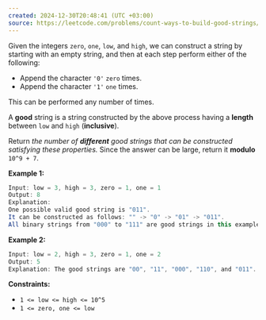 ```yaml
---
created: 2024-12-30T20:48:41 (UTC +03:00)
source: https://leetcode.com/problems/count-ways-to-build-good-strings/description/?envType=daily-question&envId=2024-12-30
---
```

Given the integers `zero`, `one`, `low`, and `high`, we can construct a string by starting with an empty string, and then at each step perform either of the following:

-   Append the character `'0'` `zero` times.
-   Append the character `'1'` `one` times.

This can be performed any number of times.

A **good** string is a string constructed by the above process having a **length** between `low` and `high` (**inclusive**).

Return _the number of **different** good strings that can be constructed satisfying these properties._ Since the answer can be large, return it **modulo** `10^9 + 7`.


**Example 1:**

``` Java
Input: low = 3, high = 3, zero = 1, one = 1
Output: 8
Explanation: 
One possible valid good string is "011". 
It can be constructed as follows: "" -> "0" -> "01" -> "011". 
All binary strings from "000" to "111" are good strings in this example.
```


**Example 2:**

``` Java
Input: low = 2, high = 3, zero = 1, one = 2
Output: 5
Explanation: The good strings are "00", "11", "000", "110", and "011".
```


**Constraints:**

-   `1 <= low <= high <= 10^5`
-   `1 <= zero, one <= low`
